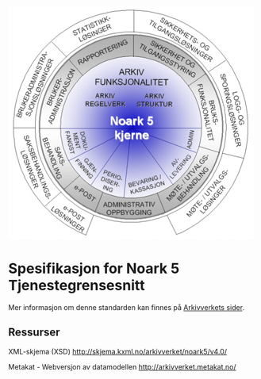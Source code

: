 ![](kapitler/media/logo-noark5-kjerne.png)

Spesifikasjon for Noark 5 Tjenestegrensesnitt
=============================================

Mer informasjon om denne standarden kan finnes på [Arkivverkets
sider](https://www.arkivverket.no/forvaltning-og-utvikling/noark-standarden/noark-5/tjenestegrensesnitt-noark5).

Ressurser
---------

XML-skjema (XSD)
http://skjema.kxml.no/arkivverket/noark5/v4.0/

Metakat - Webversjon av datamodellen
http://arkivverket.metakat.no/
